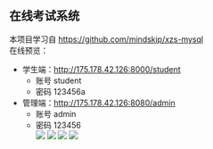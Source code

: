 ## 在线考试系统
本项目学习自 https://github.com/mindskip/xzs-mysql  
在线预览：
- 学生端：http://175.178.42.126:8000/student
  - 账号 student
  - 密码 123456a
- 管理端：http://175.178.42.126:8080/admin
  - 账号 admin
  - 密码 123456  
  ![](https://s2.loli.net/2022/08/30/JILmDbv8RtjVPfZ.png)
  ![](https://s2.loli.net/2022/08/30/Tr6DRcQuF1K7CWz.png)
  ![](https://s2.loli.net/2022/08/30/Lj2yxuv3XMmdnSh.png)
  ![](https://s2.loli.net/2022/08/30/MzDy9RWZUP6Ap7Y.png)

